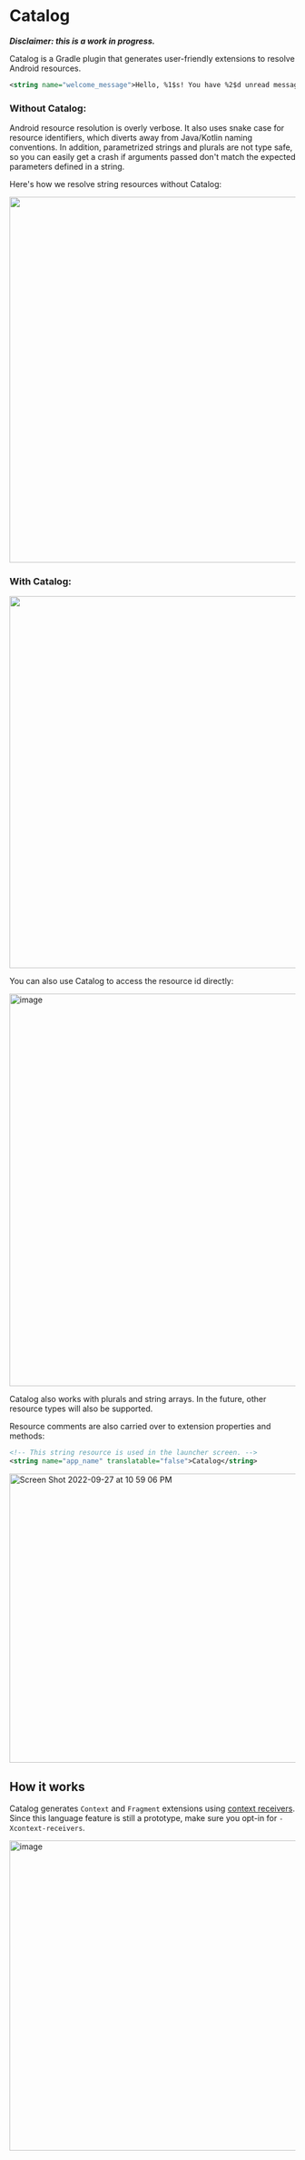 # Catalog

**_Disclaimer: this is a work in progress._**

Catalog is a Gradle plugin that generates user-friendly extensions to resolve Android resources.

```xml
<string name="welcome_message">Hello, %1$s! You have %2$d unread messages.</string>
```

### Without Catalog:

Android resource resolution is overly verbose. It also uses snake case for resource identifiers,
which diverts away from Java/Kotlin naming conventions. In addition, parametrized strings and
plurals are not type safe, so you can easily get a crash if arguments passed don't match
the expected parameters defined in a string.

Here's how we resolve string resources without Catalog:

<img width="644" src="https://user-images.githubusercontent.com/1800351/192675500-9e4fff60-f2f3-4f26-8473-e4a7364530ab.png">

### With Catalog:

<img width="655" src="https://user-images.githubusercontent.com/1800351/192675528-d3463e82-197c-4f39-bfda-69fe43eceaa1.png">

You can also use Catalog to access the resource id directly:

<img width="691" alt="image" src="https://user-images.githubusercontent.com/1800351/192676118-423ead2a-3856-48b7-8637-866f64ca8ce1.png">

Catalog also works with plurals and string arrays. In the future, other resource types will also be supported.

Resource comments are also carried over to extension properties and methods:

```xml
<!-- This string resource is used in the launcher screen. -->
<string name="app_name" translatable="false">Catalog</string>
```

<img width="509" alt="Screen Shot 2022-09-27 at 10 59 06 PM" src="https://user-images.githubusercontent.com/1800351/192677607-06a8d538-8786-4419-98df-21ad0cd4acd5.png">

## How it works

Catalog generates `Context` and `Fragment` extensions using [context receivers](https://blog.jetbrains.com/kotlin/2022/02/kotlin-1-6-20-m1-released/#prototype-of-context-receivers-for-kotlin-jvm).
Since this language feature is still a prototype, make sure you opt-in for `-Xcontext-receivers`.

<img width="546" alt="image" src="https://user-images.githubusercontent.com/1800351/192676257-5235ee2f-430a-4e87-ad1b-67a349051a8d.png">
